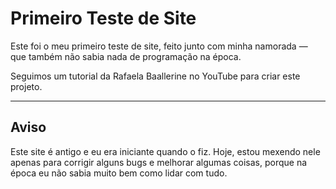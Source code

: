 # Primeiro Teste de Site

Este foi o meu primeiro teste de site, feito junto com minha namorada — que também não sabia nada de programação na época.

Seguimos um tutorial da Rafaela Baallerine no YouTube para criar este projeto.

---

## Aviso

Este site é antigo e eu era iniciante quando o fiz. Hoje, estou mexendo nele apenas para corrigir alguns bugs e melhorar algumas coisas, porque na época eu não sabia muito bem como lidar com tudo.
